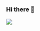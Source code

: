 ### Hi there 👋

![](https://komarev.com/ghpvc/?username=verryrw)

<!-- ![ryan gosong](https://media.giphy.com/media/v1.Y2lkPTc5MGI3NjExN3c2ZG1kMG90eWtxNDQ0N3EzcWNjZDJhb2J2aWVlanZ5N3QzdTB6eCZlcD12MV9pbnRlcm5hbF9naWZfYnlfaWQmY3Q9Zw/FtXWChRfsZX1z3rOGn/giphy.gif) -->
<!-- ![ryan gosong](https://i.giphy.com/media/v1.Y2lkPTc5MGI3NjExNnhoa2w2M3MyazU1ZzJ3a3U1NnRxc2lzaGRxM3Q0YWRuYW53NGdyeCZlcD12MV9pbnRlcm5hbF9naWZfYnlfaWQmY3Q9Zw/XjlNyeZp5lDri/giphy-downsized-large.gif) -->

<!-- <img align="center" src="https://github.com/verryrw/verryrw/blob/output/github-contribution-grid-snake-dark.svg" alt="Snake"> -->
<!--
**verryrw/verryrw** is a ✨ _special_ ✨ repository because its `README.md` (this file) appears on your GitHub profile.

Here are some ideas to get you started:

- 🔭 I’m currently working on ...
- 🌱 I’m currently learning ...
- 👯 I’m looking to collaborate on ...
- 🤔 I’m looking for help with ...
- 💬 Ask me about ...
- 📫 How to reach me: ...
- 😄 Pronouns: ...
- ⚡ Fun fact: ...
-->
